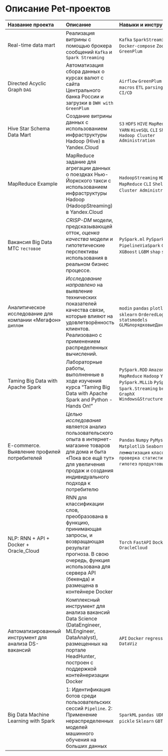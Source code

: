 # Описание Pet-проектов

| Название проекта                                           | Описание                                                                                                                                                                                                    | 	Навыки и инструменты                                                                                                                                          | Ссылка                          |
|:-----------------------------------------------------------|:------------------------------------------------------------------------------------------------------------------------------------------------------------------------------------------------------------|:---------------------------------------------------------------------------------------------------------------------------------------------------------------|:--------------------------------|
| Real-time data mart | Реализация витрины с помощью брокера сообщений `Kafka` и `Spark Streaming` | `Kafka` `SparkStreaming` `Docker-compose` `ZooKeeper` `GreenPlum` | [DataEngineer.Kafka&SparkStreaming][10] |
| Directed Acyclic Graph `DAG`                               | Автоматизация сбора данных о курсах валют с сайта Центрального банка России и загрузки в `DWH with GreenPlum`                                                                                               | `Airflow` `GreenPlum` `Jinja` `macros` `ETL` `parsing` `bash` `IDE` `CI/CD`                                                                                    | [DataEngineer.AirflowCBR][9]    |           
| Hive Star Schema Data Mart                                 | Создание витрины данных с использованием инфраструктуры Hadoop (Hive) в Yandex.Cloud                                                                                                                        | `S3` `HDFS` `HIVE` `MapReduce` `TEZ` `YARN` `HiveSQL` `CLI` `Shell` `Hadoop Cluster Administration`                                                            | [DataEngineer.HiveDataMart][7]  |
| MapReduce Example                                          | MapReduce задание для агрегации данных о поездках Нью-Йоркского такси с использованием инфраструктуры Hadoop (HadoopStreaming) в Yandex.Cloud                                                               | `HadoopStreaming` `HDFS` `MapReduce` `CLI` `Shell` `Hadoop Cluster Administration` `ETL`                                                                       | [DataEngineer.MapReduceAgg][8]|
| Вакансия Big Data МТС `тестовое`                           | *CRISP-DM* модели, предсказывающей отток, *оценка качества* модели и гипотетические перспективы использования в реальном бизнес процессе.                                                                   | `PySpark.ml` `PySpark.sql` `PipelineViaSpark` `CatBoost` `XGBoost` `LGBM` `shap` `sklearn`                                                                     | [MLEngineer.BigDataMTC][1]      |
| Аналитическое исследование для компании «Мегафон» `диплом` | *Исследование направлено* на выявление технических показателей качества связи, которые влияют на удовлетворённость клиентов. Реализовано с применением распределенных вычислений.                           | `modin` `pandas` `plotly` `seaborn` `sklearn` `OrderedLogit` `statsmodels` `GLM&порядковыеДанные`                                                              | [DataAnalyst.MegafonAnalysis][2] | 
| Taming Big Data with Apache Spark                          | Лабораторные работы, выполненные в ходе изучения курса “Taming Big Data with Apache Spark and Python - Hands On!”                                                                                           | `PySpark.RDD` `Amazon Elastic MapReduce` `Hadoop` `YARN` `PySpark.MLLib` `PySpark.SQL` `Spark.Streaming` `broadcast` `GraphX` `Windows&StructuredStreaming`    | [MLEngineer.BigData][3]         |
| E-commerce. Выявление профилей потребителей                | *Целью исследования* является анализ пользовательского опыта в интернет-магазине товаров для дома и быта «Пока все ещё тут» для увеличения продаж и создания индивидуального подхода к потребителю          | `Pandas` `Numpy` `PyMystem` `Matplotlib` `Seaborn` `Scipy` `EDA` `лемматизация` `классификация` `проверка статистических гипотез` `продуктовые метрики`        | [DataAnalyst.YandexPraktikum][4] 
| NLP: RNN + API + Docker + Oracle_Cloud                     | RNN для классификации слов, преобразована в функцию, принимающая запросы, и возвращающая результат прогноза. В свою очередь, функция использована для сервера API (бекенда) и размещена в контейнерe Docker | `Torch` `FastAPI` `Docker` `RNN` `NLP` `OracleCloud`                                                                                                           | [MLOps.DockerRNN][5]            |
| Автоматизированный инструмент для анализа DS-вакансий      | Комплексный инструмент для анализа вакансий Data Science (DataEngineer, MLEngineer, DataAnalyst), размещенных на портале HeadHunter, построен с поддержкой контейнеризации Docker                           | `API` `Docker` `regression` `EDA` `DataViz`                                                                                                                    | [DataAnalyst.SkillsDS][6]       |
| Big Data Machine Learning with Spark    | 1: Идентификация ботов среди пользовательских сессий `Pipeline`. 2: Применение нераспределенных моделей машинного обучения на больших данных | `SparkML` `pandas UDF` `Pipeline` `pickle` `Sklearn` `GBTC` | [DataEngineer.BigML][11]       |


[1]:https://github.com/loverberg/portfolio/tree/main/BigDataMTC
[2]:https://github.com/loverberg/megafon_analysis
[3]:https://github.com/loverberg/portfolio/tree/main/BigDataWithApacheSpark
[4]:https://github.com/loverberg/portfolio/tree/main/yandexPraktikumFinalProject
[5]:https://github.com/loverberg/docker_session_rnn
[6]:https://github.com/loverberg/skillsDS
[7]:https://github.com/loverberg/portfolio/tree/main/HiveStarSchemaDataMart
[8]:https://github.com/loverberg/portfolio/tree/main/MapReduceAgg
[9]:https://github.com/loverberg/portfolio/tree/main/Airflow/cbr_to_greenplum
[10]:https://github.com/loverberg/portfolio/tree/main/Kafka%26SparkStreaming
[11]:https://github.com/loverberg/portfolio/tree/main/BigML
